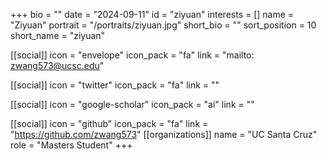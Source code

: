 +++
bio = "" 
date = "2024-09-11" 
id = "ziyuan" 
interests = [] 
name = "Ziyuan" 
portrait = "/portraits/ziyuan.jpg" 
short_bio = "" 
sort_position = 10
 short_name = "ziyuan" 

[[social]] 
    icon = "envelope" 
    icon_pack = "fa" 
    link = "mailto: zwang573@ucsc.edu"

 [[social]] 
    icon = "twitter" 
    icon_pack = "fa" 
    link = "" 

[[social]] 
    icon = "google-scholar" 
    icon_pack = "ai" 
    link = "" 

[[social]] 
    icon = "github" 
    icon_pack = "fa" 
    link = "https://github.com/zwang573" 
[[organizations]] 
     name = "UC Santa Cruz" 
      role = "Masters Student" 
+++